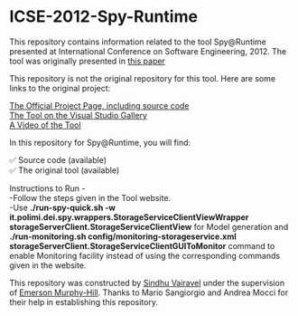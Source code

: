 # ICSE-2012-Spy-Runtime

This repository contains information related to the tool Spy@Runtime presented at International Conference on Software Engineering, 2012. The tool was originally presented in <a href="http://dl.acm.org/citation.cfm?id=2337430">this paper</a>


This repository is not the original repository for this tool. Here are some links to the original project:

<a href="http://www.inf.usi.ch/postdoc/mocci/spy-testing/index.xhtml">The Official Project Page, including source code</a><br>
<a href="http://www.inf.usi.ch/postdoc/mocci/spy-testing/tool.xhtml">The Tool on the Visual Studio Gallery</a><br>
<a href="https://youtu.be/EqQ7k_UG448">A Video of the Tool</a><br>

In this repository for Spy@Runtime, you will find:

:white_check_mark: Source code (available)<br>
:white_check_mark: The original tool (available)<br>

Instructions to Run - <br>
-Follow the steps given in the Tool website. <br>
-Use <b>./run-spy-quick.sh -w it.polimi.dei.spy.wrappers.StorageServiceClientViewWrapper storageServerClient.StorageServiceClientView</b> for Model generation and 
<b>./run-monitoring.sh config/monitoring-storageservice.xml  storageServerClient.StorageServiceClientGUIToMonitor</b> command to enable Monitoring facility instead of using the corresponding commands given in the website. <br>

This repository was constructed by <a href="https://github.com/SindhuVairavel">Sindhu Vairavel</a> under the supervision of <a href="https://github.com/CaptainEmerson">Emerson Murphy-Hill</a>. Thanks to Mario Sangiorgio and Andrea Mocci for their help in establishing this repository.
